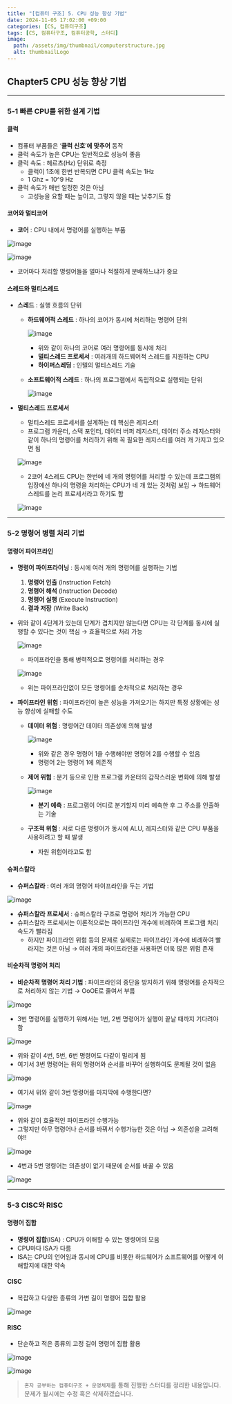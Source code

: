 ```yaml
---
title: "[컴퓨터 구조] 5. CPU 성능 향상 기법"
date: 2024-11-05 17:02:00 +09:00
categories: [CS, 컴퓨터구조]
tags: [CS, 컴퓨터구조, 컴퓨터공학, 스터디]
image:
  path: /assets/img/thumbnail/computerstructure.jpg
  alt: thumbnailLogo
---
```


## Chapter5 CPU 성능 향상 기법
---
### 5-1 빠른 CPU를 위한 설계 기법
#### 클럭

- 컴퓨터 부품들은 ‘**클럭 신호**’**에 맞추어** 동작
- 클럭 속도가 높은 CPU는 일반적으로 성능이 좋음
- 클럭 속도 : 헤르츠(Hz) 단위로 측정
    - 클럭이 1초에 한번 반복되면 CPU 클럭 속도는 1Hz
    - 1 Ghz = 10^9 Hz
- 클럭 속도가 매번 일정한 것은 아님
    - 고성능을 요할 때는 높이고, 그렇지 않을 때는 낮추기도 함

#### 코어와 멀티코어
- **코어** : CPU 내에서 명령어를 실행하는 부품 

![image](https://github.com/user-attachments/assets/7126abc9-f553-4a48-ab3e-f54bd6f37815)

![image](https://github.com/user-attachments/assets/5a19bd7e-e1e6-4733-a651-4d113735d3ac)

- 코어마다 처리할 명령어들을 얼마나 적절하게 분배하느냐가 중요

#### 스레드와 멀티스레드

- **스레드** : 실행 흐름의 단위
    - **하드웨어적 스레드** : 하나의 코어가 동시에 처리하는 명령어 단위

        ![image](https://github.com/user-attachments/assets/26a44572-2ec4-425f-8dfa-0b854a5ffb04)

        - 위와 같이 하나의 코어로 여러 명령어를 동시에 처리
        - **멀티스레드 프로세서** : 여러개의 하드웨어적 스레드를 지원하는 CPU
        - **하이퍼스레딩** : 인텔의 멀티스레드 기술
    - **소프트웨어적 스레드** : 하나의 프로그램에서 독립적으로 실행되는 단위

        ![image](https://github.com/user-attachments/assets/25f8611d-a016-4210-98e4-fd39e1ec02a5)

- **멀티스레드 프로세서**
    - 멀티스레드 프로세서를 설계하는 데 핵심은 레지스터
    - 프로그램 카운터, 스택 포인터, 데이터 버퍼 레지스터, 데이터 주소 레지스터와 같이 하나의 명령어를 처리하기 위해 꼭 필요한 레지스터를 여러 개 가지고 있으면 됨

    ![image](https://github.com/user-attachments/assets/11ad47bd-f584-4c93-847d-da25b865e6a9)

    - 2코어 4스레드 CPU는 한번에 네 개의 명령어를 처리할 수 있는데 프로그램의 입장에선 하나의 명령을 처리하는 CPU가 네 개 있는 것처럼 보임 → 하드웨어 스레드를 논리 프로세서라고 하기도 함

    ![image](https://github.com/user-attachments/assets/e37fbcce-dc33-4f7f-8f07-d938a5196945)

---
### 5-2 명령어 병렬 처리 기법
#### 명령어 파이프라인

- **명령어 파이프라이닝** : 동시에 여러 개의 명령어를 실행하는 기법
    1. **명령어 인출** (Instruction Fetch)
    2. **명령어 해석** (Instruction Decode)
    3. **명령어 실행** (Execute Instruction)
    4. **결과 저장** (Write Back)
- 위와 같이 4단계가 있는데 단계가 겹치지만 않는다면 CPU는 각 단계를 동시에 실행할 수 있다는 것이 핵심 → 효율적으로 처리 가능

    ![image](https://github.com/user-attachments/assets/824e2009-b3e7-4faf-9e2c-ed4927f23f83)

    - 파이프라인을 통해 병력적으로 명령어를 처리하는 경우

    ![image](https://github.com/user-attachments/assets/80e3b58a-ae85-4616-a725-86ad605eb1ee)

    - 위는 파이프라인없이 모든 명령어를 순차적으로 처리하는 경우
- **파이프라인 위험** : 파이프라인이 높은 성능을 가져오기는 하지만 특정 상황에는 성능 향상에 실패할 수도
    - **데이터 위험** : 명령어간 데이터 의존성에 의해 발생

        ![image](https://github.com/user-attachments/assets/355882f4-ff80-4f70-93c5-666e5dc57a03)

        - 위와 같은 경우 명령어 1을 수행해야만 명령어 2를 수행할 수 있음
        - 명령어 2는 명령어 1에 의존적
    - **제어 위험** : 분기 등으로 인한 프로그램 카운터의 갑작스러운 변화에 의해 발생

        ![image](https://github.com/user-attachments/assets/dd0a18cb-29d7-4e60-8a3d-3aefe60b893f)

        - **분기 예측** : 프로그램이 어디로 분기할지 미리 예측한 후 그 주소를 인출하는 기술
    - **구조적 위험** : 서로 다른 명령어가 동시에 ALU, 레지스터와 같은 CPU 부품을 사용하려고 할 때 발생
        - 자원 위험이라고도 함

#### 슈퍼스칼라
- **슈퍼스칼라** : 여러 개의 명령어 파이프라인을 두는 기법

![image](https://github.com/user-attachments/assets/bc106b15-6abd-4f81-8241-ea65086ab1e7)

- **슈퍼스칼라 프로세서** : 슈퍼스칼라 구조로 명령어 처리가 가능한 CPU
- 슈퍼스칼라 프로세서는 이론적으로는 파이프라인 개수에 비례하여 프로그램 처리 속도가 빨라짐
    - 하지만 파이프라인 위험 등의 문제로 실제로는 파이프라인 개수에 비례하여 빨라지는 것은 아님 → 여러 개의 파이프라인을 사용하면 더욱 많은 위험 존재

#### 비순차적 명령어 처리
- **비순차적 명령어 처리 기법** : 파이프라인의 중단을 방지하기 위해 명령어를 순차적으로 처리하지 않는 기법 → OoOE로 줄여서 부름

![image](https://github.com/user-attachments/assets/35d17341-a1c1-4b11-b618-aa1769afe70c)

- 3번 명령어를 실행하기 위해서는 1번, 2번 명령어가 실행이 끝날 때까지 기다려야 함

![image](https://github.com/user-attachments/assets/0a48c679-d04a-4de4-b1c5-5776327046af)

- 위와 같이 4번, 5번, 6번 명령어도 다같이 밀리게 됨
- 여기서 3번 명령어는 뒤의 명령어와 순서를 바꾸어 실행하여도 문제될 것이 없음

![image](https://github.com/user-attachments/assets/48d7b964-550f-4c41-93e7-2f6c36b1bf09)

- 여기서 위와 같이 3번 명령어를 마지막에 수행한다면?

![image](https://github.com/user-attachments/assets/8893f12a-1ba0-413f-a41f-e49804852cb6)

- 위와 같이 효율적인 파이프라인 수행가능
- 그렇지만 아무 명령어나 순서를 바꿔서 수행가능한 것은 아님 → 의존성을 고려해야!!

![image](https://github.com/user-attachments/assets/c9c43846-d3c1-447b-8b64-87636535b4a1)

- 4번과 5번 명령어는 의존성이 없기 때문에 순서를 바꿀 수 있음

![image](https://github.com/user-attachments/assets/d67bdc03-be4f-4032-a9f6-e39d17b7d69c)

---
### 5-3 CISC와 RISC
#### 명령어 집합
- **명령어 집합**(ISA) : CPU가 이해할 수 있는 명령어의 모음
- CPU마다 ISA가 다름
- ISA는 CPU의 언어임과 동시에 CPU를 비롯한 하드웨어가 소프트웨어를 어떻게 이해할지에 대한 약속

#### CISC
- 복잡하고 다양한 종류의 가변 길이 명령어 집합 활용

![image](https://github.com/user-attachments/assets/8a0cae10-7936-4837-b7a4-d3e4910aacc6)

#### RISC
- 단순하고 적은 종류의 고정 길이 명령어 집합 활용

![image](https://github.com/user-attachments/assets/e00e5256-3c61-45a4-b383-c06ec9dddef4)

![image](https://github.com/user-attachments/assets/042764bd-0fcb-48e9-84d1-79c52bfb8a13)

> `혼자 공부하는 컴퓨터구조 + 운영체제`를 통해 진행한 스터디를 정리한 내용입니다.   
문제가 될시에는 수정 혹은 삭제하겠습니다.